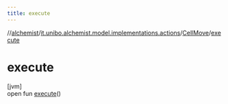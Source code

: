 ```yaml
---
title: execute
---
```

//[alchemist](../../../index.html)/[it.unibo.alchemist.model.implementations.actions](../index.html)/[CellMove](index.html)/[execute](execute.html)



# execute



[jvm]\
open fun [execute](execute.html)()




